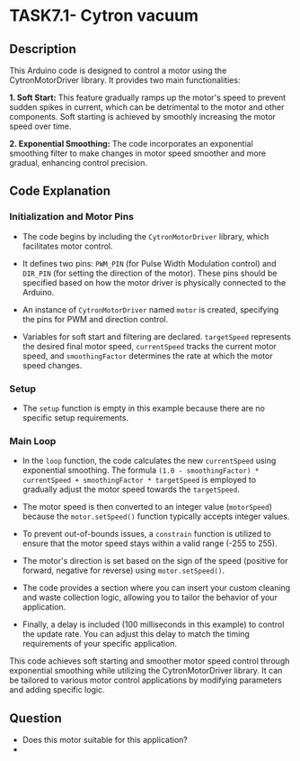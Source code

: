 # TASK7.1- Cytron vacuum

## Description

This Arduino code is designed to control a motor using the CytronMotorDriver library. It provides two main functionalities:

**1. Soft Start:** This feature gradually ramps up the motor's speed to prevent sudden spikes in current, which can be detrimental to the motor and other components. Soft starting is achieved by smoothly increasing the motor speed over time.

**2. Exponential Smoothing:** The code incorporates an exponential smoothing filter to make changes in motor speed smoother and more gradual, enhancing control precision.

## Code Explanation

### Initialization and Motor Pins

- The code begins by including the `CytronMotorDriver` library, which facilitates motor control.

- It defines two pins: `PWM_PIN` (for Pulse Width Modulation control) and `DIR_PIN` (for setting the direction of the motor). These pins should be specified based on how the motor driver is physically connected to the Arduino.

- An instance of `CytronMotorDriver` named `motor` is created, specifying the pins for PWM and direction control.

- Variables for soft start and filtering are declared. `targetSpeed` represents the desired final motor speed, `currentSpeed` tracks the current motor speed, and `smoothingFactor` determines the rate at which the motor speed changes.

### Setup

- The `setup` function is empty in this example because there are no specific setup requirements.

### Main Loop

- In the `loop` function, the code calculates the new `currentSpeed` using exponential smoothing. The formula `(1.0 - smoothingFactor) * currentSpeed + smoothingFactor * targetSpeed` is employed to gradually adjust the motor speed towards the `targetSpeed`.

- The motor speed is then converted to an integer value (`motorSpeed`) because the `motor.setSpeed()` function typically accepts integer values.

- To prevent out-of-bounds issues, a `constrain` function is utilized to ensure that the motor speed stays within a valid range (-255 to 255).

- The motor's direction is set based on the sign of the speed (positive for forward, negative for reverse) using `motor.setSpeed()`.

- The code provides a section where you can insert your custom cleaning and waste collection logic, allowing you to tailor the behavior of your application.

- Finally, a delay is included (100 milliseconds in this example) to control the update rate. You can adjust this delay to match the timing requirements of your specific application.

This code achieves soft starting and smoother motor speed control through exponential smoothing while utilizing the CytronMotorDriver library. It can be tailored to various motor control applications by modifying parameters and adding specific logic.

## Question
- Does this motor suitable for this application?
- 